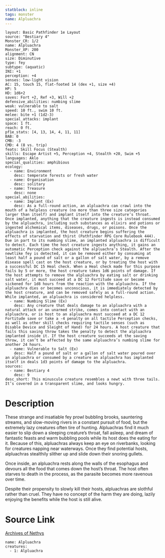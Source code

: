 ```yaml
---
statblock: inline
tags: monster
name: Alpluachra
---
```

```statblock
layout: Basic Pathfinder 1e Layout
source: "Bestiary 4"
Monster_CR: 1/2
name: Alpluachra
Monster_XP: 200
alignment: CN
size: Diminutive
type: fey
subtype: (aquatic)
INI: +1
perception: +4
senses: low-light vision
AC: 15, touch 15, flat-footed 14 (dex +1, size +4)
HP: 5
HD: 1d6+2
saves: Fort +2, Ref +3, Will +2
defensive_abilities: numbing slime
weak: vulnerable to salt
speed: 10 ft., swim 10 ft.
melee: bite +1 (1d2-3)
special_attacks: implant
space: 1 ft.
reach: 0 ft.
pf1e_stats: [4, 13, 14, 4, 11, 11]
BAB: 0
CMB: -3
CMD: 4 (8 vs. trip)
feats: Skill Focus (Stealth)
skills: Escape Artist +5, Perception +4, Stealth +20, Swim +5
languages: Aklo
special_qualities: amphibious
ecology:
  - name: Environment
    desc: temperate forests or fresh water
  - name: Organisation
    desc: solitary
  - name: Treasure
    desc: none
special_abilities:
  - name: Implant (Ex)
    desc: As a full-round action, an alpluachra can crawl into the mouth of a helpless creature (no more than three size categories larger than itself) and implant itself into the creature’s throat. Once implanted, anything that the creature ingests is instead consumed by the alpluachra, including such substances as elixirs and potions or ingested alchemical items, diseases, drugs, or poisons. Once the alpluachra is implanted, the host creature begins suffering the effects of starvation and thirst (Pathfinder RPG Core Rulebook 444). Due in part to its numbing slime, an implanted alpluachra is difficult to detect. Each time the host creature ingests anything, it gains an automatic Perception check against the alpluachra’s Stealth. After the newtlike fey is detected, it can be removed either by consuming at least half a pound of salt or a gallon of salt water, by a remove disease spell cast on the host creature, or by treating the host with a successful DC 15 Heal check. When a Heal check made for this purpose fails by 5 or more, the host creature takes 1d6 points of damage. If the host attempts to remove the alpluachra by eating salt or drinking salt water, it must succeed at a DC 12 Fortitude save or become sickened for 1d8 hours from the reaction with the alpluachra. If the alpluachra dies or becomes unconscious, it is immediately detected by the host creature, and can be removed safely as a full-round action. While implanted, an alpluachra is considered helpless.
  - name: Numbing Slime (Ex)
    desc: Any creature that deals damage to an alpluachra with a natural attack or an unarmed strike, comes into contact with an alpluachra, or is host to an alpluachra must succeed at a DC 12 Fortitude save or take a -4 penalty on all tactile Perception checks, as well as other skill checks requiring tactile senses (such as Disable Device and Sleight of Hand) for 24 hours. A host creature that fails this saving throw takes the penalty to detect the alpluachra implanted inside it. If the host creature succeeds at the saving throw, it can’t be affected by the same alpluachra’s numbing slime for another 24 hours.
  - name: Vulnerable to Salt (Ex)
    desc: Half a pound of salt or a gallon of salt water poured over an alpluachra or consumed by a creature an alpluachra has implanted itself in deals 1d3 points of damage to the alpluachra.
sources:
  - name: Bestiary 4
    desc: 9
desc_short: This minuscule creature resembles a newt with three tails. It’s covered in a transparent slime, and looks hungry.
```
# Description
These strange and insatiable fey prowl bubbling brooks, sauntering streams, and slow-moving rivers in a constant pursuit of food, but the extremely lazy creatures often tire of hunting. Alpluachras find it much easier to slip down a sleeping creature’s throat, fall asleep, and dream of fantastic feasts and warm bubbling pools while its host does the eating for it. Because of this, alpluachras always keep an eye on riverbanks, looking for creatures napping near waterways. Once they find potential hosts, alpluachras stealthily slither up and slide down their snoring gullets.

Once inside, an alpluachra rests along the walls of the esophagus and devours all the food that comes down the host’s throat. The host often starves to death in the process, as the parasite becomes more ravenous over time.

Despite their propensity to slowly kill their hosts, alpluachras are slothful rather than cruel. They have no concept of the harm they are doing, lazily enjoying the benefits while the host is still alive.
# Source Link
[Archives of Nethys](https://aonprd.com/MonsterDisplay.aspx?ItemName=Alpluachra)
```encounter-table
name: Alpluachra
creatures:
  - 1: Alpluachra
```
